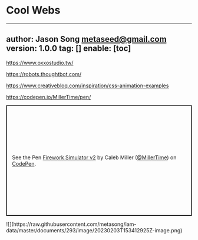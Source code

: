 # Cool Webs
---
author: Jason Song <metaseed@gmail.com>
version: 1.0.0
tag: []
enable: [toc]
---

https://www.oxxostudio.tw/

https://robots.thoughtbot.com/

https://www.creativebloq.com/inspiration/css-animation-examples

https://codepen.io/MillerTime/pen/
<p class="codepen" data-height="300" data-slug-hash="XgpNwb" data-editable="true" data-user="MillerTime" style="height: 300px; box-sizing: border-box; display: flex; align-items: center; justify-content: center; border: 2px solid; margin: 1em 0; padding: 1em;">
  <span>See the Pen <a href="https://codepen.io/MillerTime/pen/XgpNwb">
  Firework Simulator v2</a> by Caleb Miller (<a href="https://codepen.io/MillerTime">@MillerTime</a>)
  on <a href="https://codepen.io">CodePen</a>.</span>
</p>
<script async src="https://cpwebassets.codepen.io/assets/embed/ei.js"></script>
![](https://raw.githubusercontent.com/metasong/iam-data/master/documents/293/image/20230203T153412925Z-image.png)
